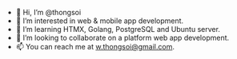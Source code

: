 - 👋 Hi, I’m @thongsoi
- 👀 I’m interested in web & mobile app development.
- 🌱 I’m learning HTMX, Golang, PostgreSQL and Ubuntu server.
- 💞️ I’m looking to collaborate on a platform web app development.
- 📫 You can reach me at w.thongsoi@gmail.com.

<!---
thongsoi/thongsoi is a ✨ special ✨ repository because its `README.md` (this file) appears on your GitHub profile.
You can click the Preview link to take a look at your changes.
--->
